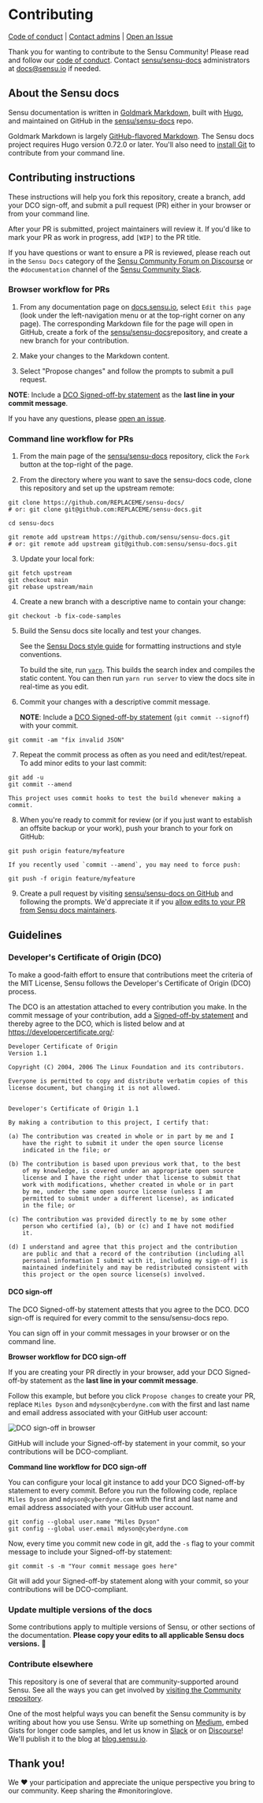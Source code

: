 # Contributing

[Code of conduct][4] | [Contact admins][5] | [Open an Issue][6]

Thank you for wanting to contribute to the Sensu Community!
Please read and follow our [code of conduct][4].
Contact [sensu/sensu-docs][9] administrators at [docs@sensu.io][5] if needed.

## About the Sensu docs

Sensu documentation is written in [Goldmark Markdown][16], built with [Hugo][15], and maintained on GitHub in the [sensu/sensu-docs][9] repo.

Goldmark Markdown is largely [GitHub-flavored Markdown][17].
The Sensu docs project requires Hugo version 0.72.0 or later.
You'll also need to [install Git][18] to contribute from your command line.

## Contributing instructions

These instructions will help you fork this repository, create a branch, add your DCO sign-off, and submit a pull request (PR) either in your browser or from your command line.

After your PR is submitted, project maintainers will review it.
If you'd like to mark your PR as work in progress, add `[WIP]` to the PR title.

If you have questions or want to ensure a PR is reviewed, please reach out in the `Sensu Docs` category of the [Sensu Community Forum on Discourse][8] or the `#documentation` channel of the [Sensu Community Slack][1].

### Browser workflow for PRs

1. From any documentation page on [docs.sensu.io][7], select `Edit this page` (look under the left-navigation menu or at the top-right corner on any page).
The corresponding Markdown file for the page will open in GitHub, create a fork of the [sensu/sensu-docs][9]repository, and create a new branch for your contribution.

2. Make your changes to the Markdown content.

3. Select "Propose changes" and follow the prompts to submit a pull request.

**NOTE**: Include a [DCO Signed-off-by statement][13] as the **last line in your commit message**.

If you have any questions, please [open an issue][6].

### Command line workflow for PRs

1. From the main page of the [sensu/sensu-docs][9] repository, click the `Fork` button at the top-right of the page.

2. From the directory where you want to save the sensu-docs code, clone this repository and set up the upstream remote:
```
git clone https://github.com/REPLACEME/sensu-docs/
# or: git clone git@github.com:REPLACEME/sensu-docs.git

cd sensu-docs

git remote add upstream https://github.com/sensu/sensu-docs.git
# or: git remote add upstream git@github.com:sensu/sensu-docs.git
```

3. Update your local fork:
```
git fetch upstream
git checkout main
git rebase upstream/main
```

4. Create a new branch with a descriptive name to contain your change:
```
git checkout -b fix-code-samples
```

5. Build the Sensu docs site locally and test your changes.

    See the [Sensu Docs style guide][2] for formatting instructions and style conventions.

    To build the site, run [`yarn`][3].
    This builds the search index and compiles the static content.
    You can then run `yarn run server` to view the docs site in real-time as you edit.

6. Commit your changes with a descriptive commit message.

    **NOTE**: Include a [DCO Signed-off-by statement][13] (`git commit --signoff`) with your commit.
```
git commit -am "fix invalid JSON"
```

7. Repeat the commit process as often as you need and edit/test/repeat.
To add minor edits to your last commit:
```
git add -u
git commit --amend
```

    This project uses commit hooks to test the build whenever making a commit.

8. When you're ready to commit for review (or if you just want to establish an offsite backup or your work), push your branch to your fork on GitHub:
```
git push origin feature/myfeature
```

    If you recently used `commit --amend`, you may need to force push:
```
git push -f origin feature/myfeature
```

9. Create a pull request by visiting [sensu/sensu-docs on GitHub][9] and following the prompts.
We'd appreciate it if you [allow edits to your PR from Sensu docs maintainers][10].

## Guidelines

### Developer's Certificate of Origin (DCO)

To make a good-faith effort to ensure that contributions meet the criteria of the MIT License, Sensu follows the Developer's Certificate of Origin (DCO) process.

The DCO is an attestation attached to every contribution you make.
In the commit message of your contribution, add a [Signed-off-by statement][13] and thereby agree to the DCO, which is listed below and at https://developercertificate.org/:

```
Developer Certificate of Origin
Version 1.1

Copyright (C) 2004, 2006 The Linux Foundation and its contributors.

Everyone is permitted to copy and distribute verbatim copies of this
license document, but changing it is not allowed.


Developer's Certificate of Origin 1.1

By making a contribution to this project, I certify that:

(a) The contribution was created in whole or in part by me and I
    have the right to submit it under the open source license
    indicated in the file; or

(b) The contribution is based upon previous work that, to the best
    of my knowledge, is covered under an appropriate open source
    license and I have the right under that license to submit that
    work with modifications, whether created in whole or in part
    by me, under the same open source license (unless I am
    permitted to submit under a different license), as indicated
    in the file; or

(c) The contribution was provided directly to me by some other
    person who certified (a), (b) or (c) and I have not modified
    it.

(d) I understand and agree that this project and the contribution
    are public and that a record of the contribution (including all
    personal information I submit with it, including my sign-off) is
    maintained indefinitely and may be redistributed consistent with
    this project or the open source license(s) involved.
```

#### DCO sign-off

The DCO Signed-off-by statement attests that you agree to the DCO.
DCO sign-off is required for every commit to the sensu/sensu-docs repo.

You can sign off in your commit messages in your browser or on the command line.

**Browser workflow for DCO sign-off**

If you are creating your PR directly in your browser, add your DCO Signed-off-by statement as the **last line in your commit message**.

Follow this example, but before you click `Propose changes` to create your PR, replace `Miles Dyson` and `mdyson@cyberdyne.com` with the first and last name and email address associated with your GitHub user account:

![DCO sign-off in browser](/static/images/dco-browser.png)

GitHub will include your Signed-off-by statement in your commit, so your contributions will be DCO-compliant.

**Command line workflow for DCO sign-off**

You can configure your local git instance to add your DCO Signed-off-by statement to every commit.
Before you run the following code, replace `Miles Dyson` and `mdyson@cyberdyne.com` with the first and last name and email address associated with your GitHub user account.

```
git config --global user.name "Miles Dyson" 
git config --global user.email mdyson@cyberdyne.com
```

Now, every time you commit new code in git, add the `-s` flag to your commit message to include your Signed-off-by statement:

```
git commit -s -m "Your commit message goes here"
```

Git will add your Signed-off-by statement along with your commit, so your contributions will be DCO-compliant.

### Update multiple versions of the docs

Some contributions apply to multiple versions of Sensu, or other sections of the documentation.
**Please copy your edits to all applicable Sensu docs versions.** 🙏

### Contribute elsewhere

This repository is one of several that are community-supported around Sensu.
See all the ways you can get involved by [visiting the Community repository][14].

One of the most helpful ways you can benefit the Sensu community is by writing about how you use Sensu.
Write up something on [Medium][11], embed Gists for longer code samples, and let us know in [Slack][1] or on [Discourse][8]!
We'll publish it to the blog at [blog.sensu.io][12].

## Thank you!

We :heart: your participation and appreciate the unique perspective you bring to our community.
Keep sharing the #monitoringlove.


[1]: https://slack.sensu.io
[2]: https://github.com/sensu/sensu-docs/wiki/Sensu-docs-style-guide
[3]: https://yarnpkg.com/getting-started/install
[4]: https://sensu.io/conduct
[5]: mailto:docs@sensu.io
[6]: https://github.com/sensu/sensu-docs/issues/new/choose
[7]: https://docs.sensu.io
[8]: https://discourse.sensu.io/
[9]: https://github.com/sensu/sensu-docs
[10]: https://help.github.com/articles/allowing-changes-to-a-pull-request-branch-created-from-a-fork/
[11]: https://medium.com
[12]: https://blog.sensu.io/
[13]: #dco-sign-off
[14]: https://github.com/sensu-plugins/community#how-you-can-help
[15]: https://gohugo.io/documentation/
[16]: https://github.com/yuin/goldmark
[17]: https://docs.github.com/en/get-started/writing-on-github/getting-started-with-writing-and-formatting-on-github/basic-writing-and-formatting-syntax
[18]: https://git-scm.com/book/en/v2/Getting-Started-Installing-Git
